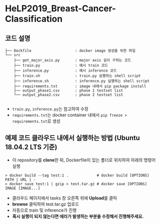 # HeLP2019_Breast-Cancer-Classification

## 코드 설명
```
├── Dockfile                    : docker image 생성을 위한 파일
└── src
    ├── get_major_axis.py       : major axis 길이 구하는 코드
    ├── train.py                : 예시 train 코드
    ├── inference.py            : 예시 inference 코드
    ├── train.sh                : train.py 실행하는 shell script
    ├── inference.sh            : inference.py 실행하는 shell script
    ├── requirements.txt        : image 내에서 pip package install
    ├── output_phase1.csv       : phase 1 testset list
    └── output_phase2.csv       : phase 2 testset list
    
```
- `train.py`, `inference.py`는 참고하여 수정
- `requirements.txt`는 docker container 내에서 `pip freeze > requirements.txt`로 생성


## 예제 코드 클라우드 내에서 실행하는 방법 (Ubuntu 18.04.2 LTS 기준)
- 이 repository를 **clone**한 뒤, Dockerfile이 있는 폴더로 위치하여 아래의 명령어 실행
```
> docker build --tag test:1 .             # docker build [OPTIONS] PATH | URL | -
> docker save test:1 | gzip > test.tar.gz # docker save [OPTIONS] IMAGE [IMAGE...]
```
- 클라우드 페이지에서 tasks 창 오른쪽 위에 **Upload**를 클릭
- **browse** 클릭하여 test.tar.gz 업로드
- 자동으로 train 및 inference가 진행
- **혹시 실행이 되지 않는다면 에러가 발생하는 부분을 수정해서 진행해주세요.**

